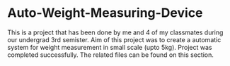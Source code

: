 # Auto-Weight-Measuring-Device

This is a project that has been done by me and 4 of my classmates during our undergrad 3rd semister. Aim of this project was to create a automatic system for weight measurement in small scale (upto 5kg). Project was completed successfully. The related files can be found on this section. 
